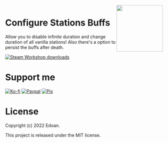 ﻿<img align="right" width="148px" src="https://github.com/Zennos/LongerStationsBuffs/blob/master/icon.png?raw=true">

# Configure Stations Buffs
Allow you to disable infinite duration and change duration of all vanilla stations!
Also there's a option to persist the buffs after death.

<a href="https://steamcommunity.com/sharedfiles/filedetails/?id=2801965972" alt="Steam Workshop">
  <img src="https://img.shields.io/endpoint.svg?url=https%3A%2F%2Fshieldsio-steam-workshop.jross.me%2F2801965972&style=for-the-badge" alt="Steam Workshop downloads">
</a>

# Support me
[![Ko-fi](https://i.imgur.com/4R7kMKs.png)](https://ko-fi.com/edoan)
[![Paypal](https://i.imgur.com/lk4PK9N.png)](https://www.paypal.com/donate/?hosted_button_id=AP5M7UXBWR47C)
[![Pix](https://i.imgur.com/boVAYXr.png)](https://nubank.com.br/pagar/xldsq/rfgW3dODQh)

# License
Copyright (c) 2022 Edoan.

This project is released under the MIT license.
